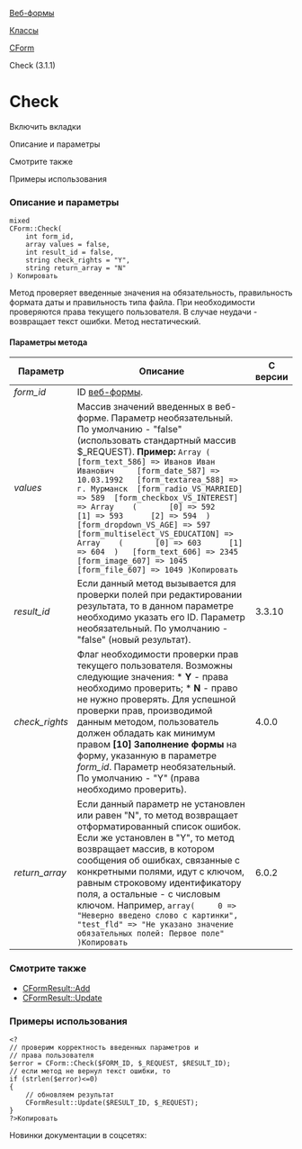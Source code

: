 [Веб-формы](/api_help/form/index.php)

[Классы](/api_help/form/classes/index.php)

[CForm](/api_help/form/classes/cform/index.php)

Check (3.1.1)

Check
=====

Включить вкладки

Описание и параметры

Смотрите также

Примеры использования

### Описание и параметры

```
mixed
CForm::Check(
	int form_id,
	array values = false,
	int result_id = false,
	string check_rights = "Y",
	string return_array = "N"
) Копировать
```

Метод проверяет введенные значения на обязательность, правильность формата даты и правильность типа файла. При необходимости проверяются права текущего пользователя. В случае неудачи - возвращает текст ошибки. Метод нестатический.

#### Параметры метода

| Параметр | Описание | С версии |
| --- | --- | --- |
| *form\_id* | ID [веб-формы](/api_help/form/terms.php#form). |  |
| *values* | Массив значений введенных в веб-форме. Параметр необязательный. По умолчанию - "false" (использовать стандартный массив $\_REQUEST).   **Пример:**  ``` Array ( 	[form_text_586] => Иванов Иван Иванович 	[form_date_587] => 10.03.1992 	[form_textarea_588] => г. Мурманск 	[form_radio_VS_MARRIED] => 589 	[form_checkbox_VS_INTEREST] => Array 	( 		[0] => 592 		[1] => 593 		[2] => 594 	) 	[form_dropdown_VS_AGE] => 597 	[form_multiselect_VS_EDUCATION] => Array 	( 		[0] => 603 		[1] => 604 	) 	[form_text_606] => 2345 	[form_image_607] => 1045 	[form_file_607] => 1049 )Копировать ``` |  |
| *result\_id* | Если данный метод вызывается для проверки полей при редактировании результата, то в данном параметре необходимо указать его ID. Параметр необязательный. По умолчанию - "false" (новый результат). | 3.3.10 |
| *check\_rights* | Флаг необходимости проверки прав текущего пользователя. Возможны следующие значения:  * **Y** - права необходимо проверить; * **N** - право не нужно проверять.  Для успешной проверки прав, производимой данным методом, пользователь должен обладать как минимум правом **[10] Заполнение формы** на форму, указанную в параметре *form\_id*.   Параметр необязательный. По умолчанию - "Y" (права необходимо проверить). | 4.0.0 |
| *return\_array* | Если данный параметр не установлен или равен "N", то метод возвращает отформатированный список ошибок.  Если же установлен в "Y", то метод возвращает массив, в котором сообщения об ошибках, связанные с конкретными полями, идут с ключом, равным строковому идентификатору поля, а остальные - с числовым ключом. Например,   ``` array(  	0 => "Неверно введено слово с картинки", 	"test_fld" => "Не указано значение обязательных полей: Первое поле"  )Копировать ``` | 6.0.2 |

### Смотрите также

* [CFormResult::Add](/api_help/form/classes/cformresult/add.php)
* [CFormResult::Update](/api_help/form/classes/cformresult/update.php)

### Примеры использования

```
<?
// проверим корректность введенных параметров и 
// права пользователя
$error = CForm::Check($FORM_ID, $_REQUEST, $RESULT_ID);
// если метод не вернул текст ошибки, то
if (strlen($error)<=0) 
{
	// обновляем результат
	CFormResult::Update($RESULT_ID, $_REQUEST);
}
?>Копировать
```

Новинки документации в соцсетях: